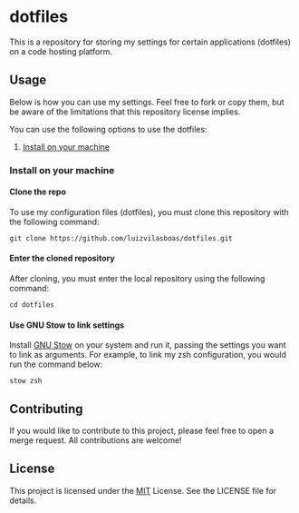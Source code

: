 # dotfiles

This is a repository for storing my settings for certain applications (dotfiles) on a code hosting platform.

## Usage

Below is how you can use my settings. Feel free to fork or copy them, but be aware of the limitations that this repository license implies.

You can use the following options to use the dotfiles:

1. [Install on your machine](#install-on-your-machine)

### Install on your machine

#### Clone the repo

To use my configuration files (dotfiles), you must clone this repository with the following command:

```
git clone https://github.com/luizvilasboas/dotfiles.git
```

#### Enter the cloned repository

After cloning, you must enter the local repository using the following command:

```
cd dotfiles
```

#### Use GNU Stow to link settings

Install [GNU Stow](https://gnu.org/software/stow) on your system and run it, passing the settings you want to link as arguments. For example, to link my zsh configuration, you would run the command below:

```
stow zsh
```

## Contributing

If you would like to contribute to this project, please feel free to open a merge request. All contributions are welcome!

## License

This project is licensed under the [MIT](https://github.com/luizvilasboas/dotfiles/blob/main/LICENSE) License. See the LICENSE file for details.
